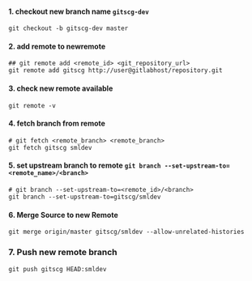 
#### 1. checkout new branch name `gitscg-dev`

```
git checkout -b gitscg-dev master
```

#### 2. add remote to newremote

```
## git remote add <remote_id> <git_repository_url>
git remote add gitscg http://user@gitlabhost/repository.git
```

#### 3. check new remote available

```
git remote -v
```

#### 4. fetch branch from remote

```
# git fetch <remote_branch> <remote_branch> 
git fetch gitscg smldev 
```

#### 5. set upstream branch to remote `git branch --set-upstream-to=<remote_name>/<branch>`

```
# git branch --set-upstream-to=<remote_id>/<branch>
git branch --set-upstream-to=gitscg/smldev
```

#### 6. Merge Source to new Remote

```
git merge origin/master gitscg/smldev --allow-unrelated-histories
```

### 7. Push new remote branch
```
git push gitscg HEAD:smldev
```
